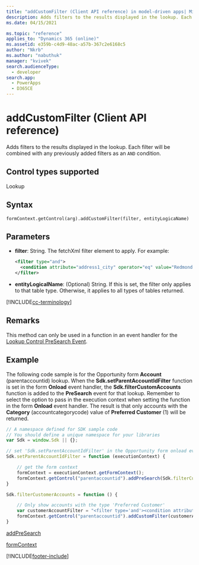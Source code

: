 ```yaml
---
title: "addCustomFilter (Client API reference) in model-driven apps| MicrosoftDocs"
description: Adds filters to the results displayed in the lookup. Each filter is combined with any previously added filter.
ms.date: 04/15/2021

ms.topic: "reference"
applies_to: "Dynamics 365 (online)"
ms.assetid: e359b-c4d9-48ac-a57b-367c2e6168c5
author: "Nkrb"
ms.author: "nabuthuk"
manager: "kvivek"
search.audienceType: 
  - developer
search.app: 
  - PowerApps
  - D365CE
---
```

# addCustomFilter (Client API reference)

Adds filters to the results displayed in the lookup. Each filter will be combined with any previously added filters as an `AND` condition.

## Control types supported

Lookup

## Syntax

`formContext.getControl(arg).addCustomFilter(filter, entityLogicaName)`

## Parameters

- **filter**: String. The fetchXml filter element to apply. For example:

    ```xml
    <filter type="and">
      <condition attribute="address1_city" operator="eq" value="Redmond" />
    </filter>
    ```

- **entityLogicalName**: (Optional) String. If this is set, the filter only applies to that table type. Otherwise, it applies to all types of tables returned.

[!INCLUDE[cc-terminology](../../../../data-platform/includes/cc-terminology.md)]

## Remarks

This method can only be used in a function in an event handler for the [Lookup Control PreSearch Event](../events/presearch.md).

## Example

The following code sample is for the Opportunity form **Account** (parentaccountid) lookup. When the **Sdk.setParentAccountIdFilter** function is set in the form **Onload** event handler, the **Sdk.filterCustomAccounts** function is added to the **PreSearch** event for that lookup. Remember to select the option to pass in the execution context when setting the function in the form **Onload** event handler. The result is that only accounts with the **Category** (accountcategorycode) value of **Preferred Customer** (1) will be returned.

```JavaScript
// A namespace defined for SDK sample code
// You should define a unique namespace for your libraries
var Sdk = window.Sdk || {};

// set 'Sdk.setParentAccountIdFilter' in the Opportunity form onload event handler
Sdk.setParentAccountIdFilter = function (executionContext) {

    // get the form context
    formContext = executionContext.getFormContext();
    formContext.getControl("parentaccountid").addPreSearch(Sdk.filterCustomerAccounts);
}

Sdk.filterCustomerAccounts = function () {

    // Only show accounts with the type 'Preferred Customer'
    var customerAccountFilter = "<filter type='and'><condition attribute='accountcategorycode' operator='eq' value='1'/></filter>";
    formContext.getControl("parentaccountid").addCustomFilter(customerAccountFilter, "account");
}
```
[addPreSearch](addPreSearch.md)

[formContext](../../clientapi-form-context.md)

[!INCLUDE[footer-include](../../../../../includes/footer-banner.md)]